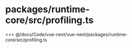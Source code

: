 # packages/runtime-core/src/profiling.ts

<<< @/docs/Code/vue-next/vue-next/packages/runtime-core/src/profiling.ts
